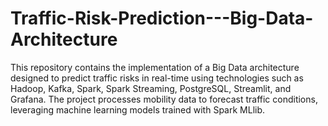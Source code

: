 # Traffic-Risk-Prediction---Big-Data-Architecture
This repository contains the implementation of a Big Data architecture designed to predict traffic risks in real-time using technologies such as Hadoop, Kafka, Spark, Spark Streaming, PostgreSQL, Streamlit, and Grafana. The project processes mobility data to forecast traffic conditions, leveraging machine learning models trained with Spark MLlib.
